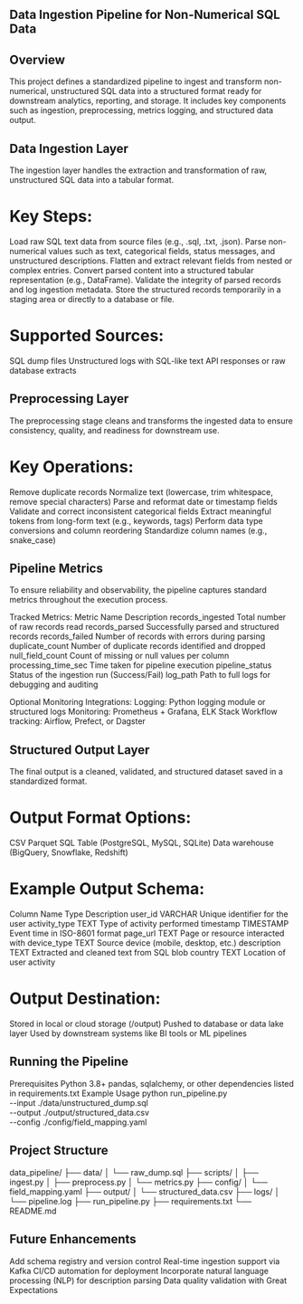 ## Data Ingestion Pipeline for Non-Numerical SQL Data ##
## Overview ##
This project defines a standardized pipeline to ingest and transform non-numerical, unstructured SQL data into a structured format ready for downstream analytics, reporting, and storage. It includes key components such as ingestion, preprocessing, metrics logging, and structured data output.
## Data Ingestion Layer ##
The ingestion layer handles the extraction and transformation of raw, unstructured SQL data into a tabular format.
# Key Steps:
Load raw SQL text data from source files (e.g., .sql, .txt, .json).
Parse non-numerical values such as text, categorical fields, status messages, and unstructured descriptions.
Flatten and extract relevant fields from nested or complex entries.
Convert parsed content into a structured tabular representation (e.g., DataFrame).
Validate the integrity of parsed records and log ingestion metadata.
Store the structured records temporarily in a staging area or directly to a database or file.
# Supported Sources:
SQL dump files
Unstructured logs with SQL-like text
API responses or raw database extracts

## Preprocessing Layer ##

The preprocessing stage cleans and transforms the ingested data to ensure consistency, quality, and readiness for downstream use.

# Key Operations:
Remove duplicate records
Normalize text (lowercase, trim whitespace, remove special characters)
Parse and reformat date or timestamp fields
Validate and correct inconsistent categorical fields
Extract meaningful tokens from long-form text (e.g., keywords, tags)
Perform data type conversions and column reordering
Standardize column names (e.g., snake_case)

## Pipeline Metrics ##

To ensure reliability and observability, the pipeline captures standard metrics throughout the execution process.

Tracked Metrics:
Metric Name	           Description
records_ingested	      Total number of raw records read
records_parsed	        Successfully parsed and structured records
records_failed	        Number of records with errors during parsing
duplicate_count	        Number of duplicate records identified and dropped
null_field_count	       Count of missing or null values per column
processing_time_sec	    Time taken for pipeline execution
pipeline_status	         Status of the ingestion run (Success/Fail)
log_path	               Path to full logs for debugging and auditing

Optional Monitoring Integrations:
Logging: Python logging module or structured logs
Monitoring: Prometheus + Grafana, ELK Stack
Workflow tracking: Airflow, Prefect, or Dagster

## Structured Output Layer ## 

The final output is a cleaned, validated, and structured dataset saved in a standardized format.

# Output Format Options:
CSV
Parquet
SQL Table (PostgreSQL, MySQL, SQLite)
Data warehouse (BigQuery, Snowflake, Redshift)

# Example Output Schema:
Column Name	Type	        Description
user_id	VARCHAR	Unique          identifier for the user
activity_type	TEXT	        Type of activity performed
timestamp	TIMESTAMP	Event time in ISO-8601 format
page_url	TEXT	        Page or resource interacted with
device_type	TEXT	        Source device (mobile, desktop, etc.)
description	TEXT	        Extracted and cleaned text from SQL blob
country	        TEXT	        Location of user activity

# Output Destination:
Stored in local or cloud storage (/output)
Pushed to database or data lake layer
Used by downstream systems like BI tools or ML pipelines

## Running the Pipeline ##

Prerequisites
Python 3.8+
pandas, sqlalchemy, or other dependencies listed in requirements.txt
Example Usage
python run_pipeline.py \
  --input ./data/unstructured_dump.sql \
  --output ./output/structured_data.csv \
  --config ./config/field_mapping.yaml
  
## Project Structure ##

data_pipeline/
├── data/
│   └── raw_dump.sql
├── scripts/
│   ├── ingest.py
│   ├── preprocess.py
│   └── metrics.py
├── config/
│   └── field_mapping.yaml
├── output/
│   └── structured_data.csv
├── logs/
│   └── pipeline.log
├── run_pipeline.py
├── requirements.txt
└── README.md


## Future Enhancements ##

Add schema registry and version control
Real-time ingestion support via Kafka
CI/CD automation for deployment
Incorporate natural language processing (NLP) for description parsing
Data quality validation with Great Expectations
